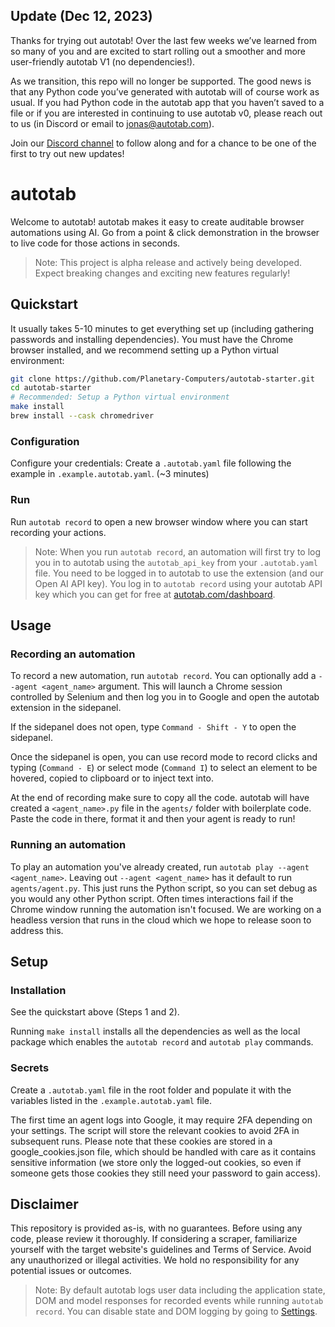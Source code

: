 ## Update (Dec 12, 2023)

Thanks for trying out autotab! Over the last few weeks we’ve learned from so many of you and are excited to start rolling out a smoother and more user-friendly autotab V1 (no dependencies!).

As we transition, this repo will no longer be supported. The good news is that any Python code you’ve generated with autotab will of course work as usual. If you had Python code in the autotab app that you haven’t saved to a file or if you are interested in continuing to use autotab v0, please reach out to us (in Discord or email to jonas@autotab.com).

Join our [Discord channel](https://discord.gg/seGGxSUgzM) to follow along and for a chance to be one of the first to try out new updates!

# autotab

Welcome to autotab! autotab makes it easy to create auditable browser automations using AI. Go from a point & click demonstration in the browser to live code for those actions in seconds.

> Note: This project is alpha release and actively being developed. Expect breaking changes and exciting new features regularly!

## Quickstart

It usually takes 5-10 minutes to get everything set up (including gathering passwords and installing dependencies). You must have the Chrome browser installed, and we recommend setting up a Python virtual environment:

```bash
git clone https://github.com/Planetary-Computers/autotab-starter.git
cd autotab-starter
# Recommended: Setup a Python virtual environment
make install
brew install --cask chromedriver
```

### Configuration

Configure your credentials: Create a `.autotab.yaml` file following the example in `.example.autotab.yaml`. (~3 minutes)

### Run

Run `autotab record` to open a new browser window where you can start recording your actions.

> Note: When you run `autotab record`, an automation will first try to log you in to autotab using the `autotab_api_key` from your `.autotab.yaml` file. You need to be logged in to autotab to use the extension (and our Open AI API key). You log in to `autotab record` using your autotab API key which you can get for free at [autotab.com/dashboard](https://autotab.com/dashboard).

## Usage

### Recording an automation

To record a new automation, run `autotab record`. You can optionally add a `--agent <agent_name>` argument. This will launch a Chrome session controlled by Selenium and then log you in to Google and open the autotab extension in the sidepanel.

If the sidepanel does not open, type `Command - Shift - Y` to open the sidepanel.

Once the sidepanel is open, you can use record mode to record clicks and typing (`Command - E`) or select mode (`Command I`) to select an element to be hovered, copied to clipboard or to inject text into.

At the end of recording make sure to copy all the code. autotab will have created a `<agent_name>.py` file in the `agents/` folder with boilerplate code. Paste the code in there, format it and then your agent is ready to run!

### Running an automation

To play an automation you've already created, run `autotab play --agent <agent_name>`. Leaving out `--agent <agent_name>` has it default to run `agents/agent.py`. This just runs the Python script, so you can set debug as you would any other Python script. Often times interactions fail if the Chrome window running the automation isn't focused. We are working on a headless version that runs in the cloud which we hope to release soon to address this.

## Setup

### Installation

See the quickstart above (Steps 1 and 2).

Running `make install` installs all the dependencies as well as the local package which enables the `autotab record` and `autotab play` commands.

### Secrets

Create a `.autotab.yaml` file in the root folder and populate it with the variables listed in the `.example.autotab.yaml` file.

The first time an agent logs into Google, it may require 2FA depending on your settings. The script will store the relevant cookies to avoid 2FA in subsequent runs. Please note that these cookies are stored in a google_cookies.json file, which should be handled with care as it contains sensitive information (we store only the logged-out cookies, so even if someone gets those cookies they still need your password to gain access).

## Disclaimer

This repository is provided as-is, with no guarantees. Before using any code, please review it thoroughly. If considering a scraper, familiarize yourself with the target website's guidelines and Terms of Service. Avoid any unauthorized or illegal activities. We hold no responsibility for any potential issues or outcomes.

> Note: By default autotab logs user data including the application state, DOM and model responses for recorded events while running `autotab record`. You can disable state and DOM logging by going to [Settings](https://www.autotab.com/dashboard/settings).
